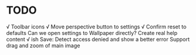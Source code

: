 #  TODO

√ Toolbar icons
√ Move perspective button to settings
√ Confirm reset to defaults
Can we open settings to Wallpaper directly?
Create real help content
√ ish Save: Detect access denied and show a better error
Support drag and zoom of main image

